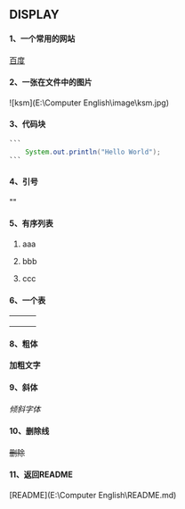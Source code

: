 ## DISPLAY

#### 1、一个常用的网站

[百度](www.baidu.com)

#### 2、一张在文件中的图片

![ksm](E:\Computer English\image\ksm.jpg)



#### 3、代码块

```java
​```
   	System.out.println("Hello World");
​```
```

#### 4、引号

\""

#### 5、有序列表

1. aaa

2. bbb

3. ccc

#### 6、一个表

|      |      |      |
| ---- | ---- | ---- |
|      |      |      |
|      |      |      |
|      |      |      |

#### 8、粗体

**加粗文字**

#### 9、斜体

*倾斜字体*

#### 10、删除线

~~删除~~

#### 11、返回README

[README](E:\Computer English\README.md)